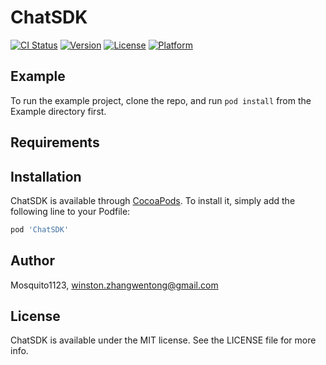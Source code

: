 # ChatSDK

[![CI Status](https://img.shields.io/travis/Mosquito1123/ChatSDK.svg?style=flat)](https://travis-ci.org/Mosquito1123/ChatSDK)
[![Version](https://img.shields.io/cocoapods/v/ChatSDK.svg?style=flat)](https://cocoapods.org/pods/ChatSDK)
[![License](https://img.shields.io/cocoapods/l/ChatSDK.svg?style=flat)](https://cocoapods.org/pods/ChatSDK)
[![Platform](https://img.shields.io/cocoapods/p/ChatSDK.svg?style=flat)](https://cocoapods.org/pods/ChatSDK)

## Example

To run the example project, clone the repo, and run `pod install` from the Example directory first.

## Requirements

## Installation

ChatSDK is available through [CocoaPods](https://cocoapods.org). To install
it, simply add the following line to your Podfile:

```ruby
pod 'ChatSDK'
```

## Author

Mosquito1123, winston.zhangwentong@gmail.com

## License

ChatSDK is available under the MIT license. See the LICENSE file for more info.
